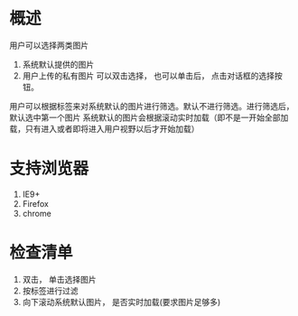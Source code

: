 # 概述
用户可以选择两类图片
1. 系统默认提供的图片
2. 用户上传的私有图片
可以双击选择， 也可以单击后， 点击对话框的选择按钮。

用户可以根据标签来对系统默认的图片进行筛选。默认不进行筛选。进行筛选后， 默认选中第一个图片
系统默认的图片会根据滚动实时加载（即不是一开始全部加载，只有进入或者即将进入用户视野以后才开始加载）

# 支持浏览器

1. IE9+
2. Firefox
3. chrome

# 检查清单
1. 双击， 单击选择图片
2. 按标签进行过滤
3. 向下滚动系统默认图片， 是否实时加载(要求图片足够多)
